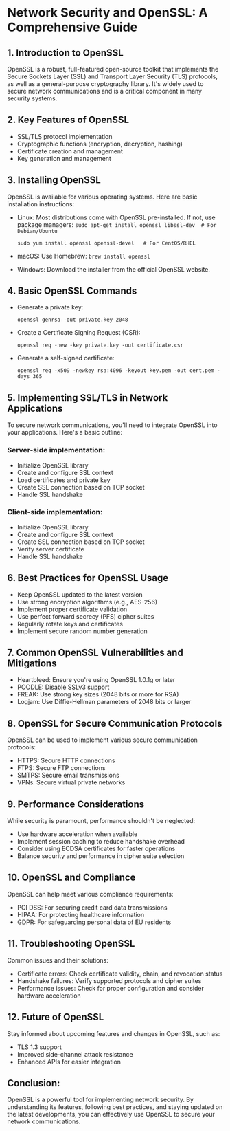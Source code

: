 # Network Security and OpenSSL: A Comprehensive Guide

## 1. Introduction to OpenSSL

OpenSSL is a robust, full-featured open-source toolkit that implements the Secure Sockets Layer (SSL) and Transport Layer Security (TLS) protocols, as well as a general-purpose cryptography library. It's widely used to secure network communications and is a critical component in many security systems.

## 2. Key Features of OpenSSL

- SSL/TLS protocol implementation
- Cryptographic functions (encryption, decryption, hashing)
- Certificate creation and management
- Key generation and management

## 3. Installing OpenSSL

OpenSSL is available for various operating systems. Here are basic installation instructions:

- Linux: Most distributions come with OpenSSL pre-installed. If not, use package managers:
  `sudo apt-get install openssl libssl-dev  # For Debian/Ubuntu`

  `sudo yum install openssl openssl-devel   # For CentOS/RHEL`

- macOS: Use Homebrew:
  `brew install openssl`

- Windows: Download the installer from the official OpenSSL website.

## 4. Basic OpenSSL Commands

- Generate a private key:

  `openssl genrsa -out private.key 2048`

- Create a Certificate Signing Request (CSR):

  `openssl req -new -key private.key -out certificate.csr`

- Generate a self-signed certificate:

  `openssl req -x509 -newkey rsa:4096 -keyout key.pem -out cert.pem -days 365`

## 5. Implementing SSL/TLS in Network Applications

To secure network communications, you'll need to integrate OpenSSL into your applications. Here's a basic outline:

### Server-side implementation:
- Initialize OpenSSL library
- Create and configure SSL context
- Load certificates and private key
- Create SSL connection based on TCP socket
- Handle SSL handshake

### Client-side implementation:
- Initialize OpenSSL library
- Create and configure SSL context
- Create SSL connection based on TCP socket
- Verify server certificate
- Handle SSL handshake

## 6. Best Practices for OpenSSL Usage

- Keep OpenSSL updated to the latest version
- Use strong encryption algorithms (e.g., AES-256)
- Implement proper certificate validation
- Use perfect forward secrecy (PFS) cipher suites
- Regularly rotate keys and certificates
- Implement secure random number generation

## 7. Common OpenSSL Vulnerabilities and Mitigations

- Heartbleed: Ensure you're using OpenSSL 1.0.1g or later
- POODLE: Disable SSLv3 support
- FREAK: Use strong key sizes (2048 bits or more for RSA)
- Logjam: Use Diffie-Hellman parameters of 2048 bits or larger

## 8. OpenSSL for Secure Communication Protocols

OpenSSL can be used to implement various secure communication protocols:

- HTTPS: Secure HTTP connections
- FTPS: Secure FTP connections
- SMTPS: Secure email transmissions
- VPNs: Secure virtual private networks

## 9. Performance Considerations

While security is paramount, performance shouldn't be neglected:

- Use hardware acceleration when available
- Implement session caching to reduce handshake overhead
- Consider using ECDSA certificates for faster operations
- Balance security and performance in cipher suite selection

## 10. OpenSSL and Compliance

OpenSSL can help meet various compliance requirements:

- PCI DSS: For securing credit card data transmissions
- HIPAA: For protecting healthcare information
- GDPR: For safeguarding personal data of EU residents

## 11. Troubleshooting OpenSSL

Common issues and their solutions:

- Certificate errors: Check certificate validity, chain, and revocation status
- Handshake failures: Verify supported protocols and cipher suites
- Performance issues: Check for proper configuration and consider hardware acceleration

## 12. Future of OpenSSL

Stay informed about upcoming features and changes in OpenSSL, such as:

- TLS 1.3 support
- Improved side-channel attack resistance
- Enhanced APIs for easier integration

## Conclusion:

OpenSSL is a powerful tool for implementing network security. By understanding its features, following best practices, and staying updated on the latest developments, you can effectively use OpenSSL to secure your network communications.


